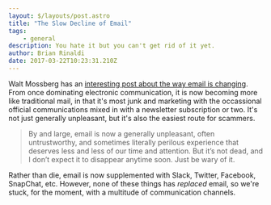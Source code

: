 ```yaml
---
layout: $/layouts/post.astro
title: "The Slow Decline of Email"
tags:
    - general
description: You hate it but you can't get rid of it yet.
author: Brian Rinaldi
date: 2017-03-22T10:23:31.210Z
---
```


Walt Mossberg has an [interesting post about the way email is changing](http://www.theverge.com/2017/3/29/15099510/walt-mossberg-email-growing-changing-vs-slack-snapchat-chat). From once dominating electronic communication, it is now becoming more like traditional mail, in that it's most junk and marketing with the occassional official communications mixed in with a newsletter subscription or two. It's not just generally unpleasant, but it's also the easiest route for scammers.

> By and large, email is now a generally unpleasant, often untrustworthy, and sometimes literally perilous experience that deserves less and less of our time and attention. But it’s not dead, and I don’t expect it to disappear anytime soon. Just be wary of it.

Rather than die, email is now supplemented with Slack, Twitter, Facebook, SnapChat, etc. However, none of these things has _replaced_ email, so we're stuck, for the moment, with a multitude of communication channels.